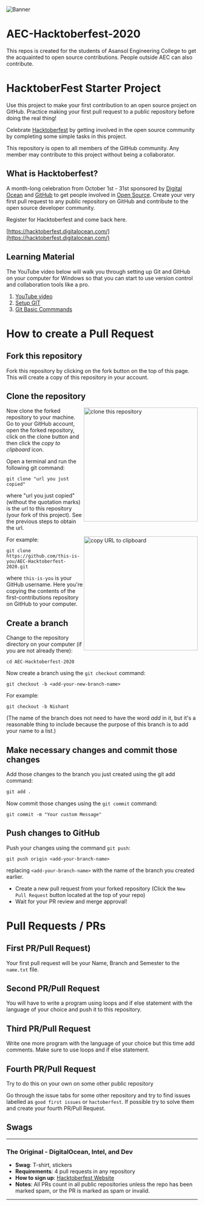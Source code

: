 
![Banner](https://embed-fastly.wistia.com/deliveries/49bd387c40e2c5aada92abdf973bc46d.webp?image_crop_resized=960x540)
# AEC-Hacktoberfest-2020
This repos is created for the students of Asansol Engineering College to get the acquainted to open source contributions. People outside AEC can also contribute.

# HacktoberFest Starter Project

Use this project to make your first contribution to an open source project on GitHub. Practice making your first pull request to a public repository before doing the real thing!

Celebrate [Hacktoberfest](https://hacktoberfest.digitalocean.com/) by getting involved in the open source community by completing some simple tasks in this project.

This repository is open to all members of the GitHub community. Any member may contribute to this project without being a collaborator.

## What is Hacktoberfest?
A month-long celebration from October 1st - 31st sponsored by [Digital Ocean](https://hacktoberfest.digitalocean.com/) and [GitHub](https://github.com/blog/2433-celebrate-open-source-this-october-with-hacktoberfest) to get people involved in [Open Source](https://github.com/open-source). Create your very first pull request to any public repository on GitHub and contribute to the open source developer community.

Register for Hacktoberfest and come back here.

[https://hacktoberfest.digitalocean.com/](https://hacktoberfest.digitalocean.com/)

## Learning Material
The YouTube video below will walk you through setting up Git and GitHub on your computer for Windows so that you can start to use version control and collaboration tools like a pro.

1. [YouTube video](https://www.youtube.com/watch?v=-sMmrYTtQgE&feature=youtu.be)
2. [Setup GIT](https://www.theodinproject.com/courses/web-development-101/lessons/setting-up-git)
3. [Git Basic Commmands](https://www.theodinproject.com/courses/web-development-101/lessons/git-basics)

# How to create a Pull Request

## Fork this repository

Fork this repository by clicking on the fork button on the top of this page.
This will create a copy of this repository in your account.

## Clone the repository

<img align="right" width="300" src="https://raw.githubusercontent.com/nisnym/first-contributions/master/assets/clone.png" alt="clone this repository" />

Now clone the forked repository to your machine. Go to your GitHub account, open the forked repository, click on the clone button and then click the *copy to clipboard* icon.

Open a terminal and run the following git command:

```
git clone "url you just copied"
```
where "url you just copied" (without the quotation marks) is the url to this repository (your fork of this project). See the previous steps to obtain the url.

<img align="right" width="300" src="https://github.com/nisnym/first-contributions/raw/master/assets/copy-to-clipboard.png" alt="copy URL to clipboard" />

For example:
```
git clone https://github.com/this-is-you/AEC-Hacktoberfest-2020.git
```
where `this-is-you` is your GitHub username. Here you're copying the contents of the first-contributions repository on GitHub to your computer.

## Create a branch

Change to the repository directory on your computer (if you are not already there):

```
cd AEC-Hacktoberfest-2020
```
Now create a branch using the `git checkout` command:
```
git checkout -b <add-your-new-branch-name>
```

For example:
```
git checkout -b Nishant
```
(The name of the branch does not need to have the word *add* in it, but it's a reasonable thing to include because the purpose of this branch is to add your name to a list.)

## Make necessary changes and commit those changes

Add those changes to the branch you just created using the git add command:
```markdown
git add .
```

Now commit those changes using the `git commit` command:
```
git commit -m "Your custom Message"
```

## Push changes to GitHub

Push your changes using the command `git push`:
```
git push origin <add-your-branch-name>
```
replacing `<add-your-branch-name>` with the name of the branch you created earlier.

* Create a new pull request from your forked repository (Click the `New Pull Request` button located at the top of your repo)
* Wait for your PR review and merge approval!

# Pull Requests / PRs

## First PR/Pull Request)

Your first pull request will be your Name, Branch and Semester to the `name.txt` file.

## Second PR/Pull Request

You will have to write a program using loops and if else statement with the language of your choice and push it to this repository.


## Third PR/Pull Request

Write one more program with the language of your choice but this time add comments. Make sure to use loops and if else statement.

## Fourth PR/Pull Request

Try to do this on your own on some other public repository

Go through the issue tabs for some other repository and try to find issues labelled as `good first issues` or `hactoberfest`. If possible try to solve them and create your fourth PR/Pull Request.

## Swags 
---
### The Original - **DigitalOcean, Intel, and Dev**

- **Swag**: T-shirt, stickers
- **Requirements**: 4 pull requests in any repository
- **How to sign up**: [Hacktoberfest Website](https://hacktoberfest.digitalocean.com)
- **Notes**: All PRs count in all public repositories unless the repo has been marked spam, or the PR is marked as spam or invalid.
---

